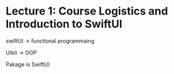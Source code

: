 # Lecture 1: Course Logistics and Introduction to SwiftUI

 swiftUI → functional programmaing

UIkit → OOP



Pakage is SwiftUI

